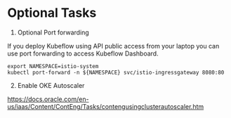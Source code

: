 # Optional Tasks

1. Optional Port forwarding

If you deploy Kubeflow using API public access from your laptop you can use port forwarding to access Kubeflow Dashboard.

    export NAMESPACE=istio-system
    kubectl port-forward -n ${NAMESPACE} svc/istio-ingressgateway 8080:80

2. Enable OKE Autoscaler

https://docs.oracle.com/en-us/iaas/Content/ContEng/Tasks/contengusingclusterautoscaler.htm